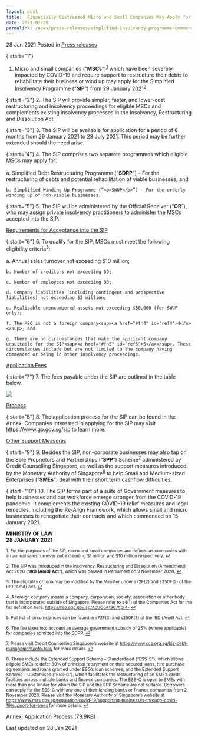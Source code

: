 ```yaml
---
layout: post
title:  Financially Distressed Micro and Small Companies May Apply for Simplified Insolvency Programme From 29 January 2021
date: 2021-01-28
permalink: /news/press-releases/simplified-insolvency-programme-commences/
---
```


28 Jan 2021 Posted in [Press releases](/news/press-releases)

{:start="1"}
1. Micro and small companies (“<b>MSCs</b>”)<sup><a href="#fn1" id="ref1">1</a></sup> which have been severely impacted by COVID-19 and require support to restructure their debts to rehabilitate their business or wind up may apply for the Simplified Insolvency Programme (“<b>SIP</b>”) from 29 January 2021<sup><a href="#fn2" id="ref2">2</a></sup>.

{:start="2"}
2. The SIP will provide simpler, faster, and lower-cost restructuring and insolvency proceedings for eligible MSCs and complements existing insolvency processes in the Insolvency, Restructuring and Dissolution Act.

{:start="3"}
3. The SIP will be available for application for a period of 6 months from 29 January 2021 to 28 July 2021. This period may be further extended should the need arise.

{:start="4"}
4. The SIP comprises two separate programmes which eligible MSCs may apply for:<br>
<br>
    a. Simplified Debt Restructuring Programme (“<b>SDRP</b>”) – For the restructuring of debts and potential rehabilitation of viable businesses; and
    
    b. Simplified Winding Up Programme (“<b>SWUP</b>”) – For the orderly winding up of non-viable businesses.
    
{:start="5"}
5. The SIP will be administered by the Official Receiver (“<b>OR</b>”), who may assign private insolvency practitioners to administer the MSCs accepted into the SIP.

<u>Requirements for Acceptance into the SIP</u>

{:start="6"}
6. To qualify for the SIP, MSCs must meet the following eligibility criteria<sup><a href="#fn3" id="ref3">3</a></sup>:<br>
    <br>
    a. Annual sales turnover not exceeding $10 million;

    b. Number of creditors not exceeding 50; 

    c. Number of employees not exceeding 30;

    d. Company liabilities (including contingent and prospective liabilities) not exceeding $2 million;

    e. Realisable unencumbered assets not exceeding $50,000 (for SWUP only); 

    f. The MSC is not a foreign company<sup><a href="#fn4" id="ref4">4</a></sup>; and

    g. There are no circumstances that make the applicant company unsuitable for the SIP<sup><a href="#fn5" id="ref5">5</a></sup>. These circumstances include but are not limited to the company having commenced or being in other insolvency proceedings. 

<u>Application Fees</u>

{:start="7"}
7. The fees payable under the SIP are outlined in the table below. 

<img src="/images/news/press-releases/2021/01/SIP_fees.JPG">

<u>Process</u>

{:start="8"}
8. The application process for the SIP can be found in the Annex. Companies interested in applying for the SIP may visit <a href="https://www.go.gov.sg/sip" target="new">https://www.go.gov.sg/sip</a> to learn more.

<u>Other Support Measures</u>

{:start="9"}
9. Besides the SIP, non-corporate businesses may also tap on the Sole Proprietors and Partnerships (“<b>SPP</b>”) Scheme<sup><a href="#fn7" id="ref7">7</a></sup> administered by Credit Counselling Singapore, as well as the support measures introduced by the Monetary Authority of Singapore<sup><a href="#fn8" id="ref8">8</a></sup> to help Small and Medium-sized Enterprises (“<b>SMEs</b>”) deal with their short term cashflow difficulties. 
    
{:start="10"}
10. The SIP forms part of a suite of Government measures to help businesses and our workforce emerge stronger from the COVID-19 pandemic. It complements the existing COVID-19 relief measures and legal remedies, including the Re-Align Framework, which allows small and micro businesses to renegotiate their contracts and which commenced on 15 January 2021.

**MINISTRY OF LAW**
<br>**28 JANUARY 2021**

<p><sup id="fn1">1. For the purposes of the SIP, micro and small companies are defined as companies with an annual sales turnover not exceeding $1 million and $10 million respectively. <a href="#ref1" title="Jump back to footnote 1 in the text.">↩</a></sup></p>

<p><sup id="fn2">2. The SIP was introduced in the Insolvency, Restructuring and Dissolution (Amendment) Act 2020 (“<b>IRD (Amd) Act</b>”), which was passed in Parliament on 3 November 2020. <a href="#ref2" title="Jump back to footnote 2 in the text.">↩</a></sup></p>

<p><sup id="fn3">3. The eligibility criteria may be modified by the Minister under s72F(2) and s250F(2) of the IRD (Amd) Act. <a href="#ref3" title="Jump back to footnote 3 in the text.">↩</a></sup></p>

<p><sup id="fn4">4. A foreign company means a company, corporation, society, association or other body that is incorporated outside of Singapore. Please refer to s4(1) of the Companies Act for the full definition here: <a href="https://sso.agc.gov.sg/Act/CoA1967#pr4-" target="new">https://sso.agc.gov.sg/Act/CoA1967#pr4-</a>  <a href="#ref4" title="Jump back to footnote 4 in the text.">↩</a></sup></p>

<p><sup id="fn5">5. Full list of circumstances can be found in s72F(3) and s250F(3) of the IRD (Amd) Act. <a href="#ref5" title="Jump back to footnote 5 in the text.">↩</a></sup></p>

<p><sup id="fn6">6. The fee takes into account an average government subsidy of 25% (where applicable) for companies admitted into the SDRP. <a href="#ref6" title="Jump back to footnote 6 in the text.">↩</a></sup></p>

<p><sup id="fn7">7. Please visit Credit Counselling Singapore’s website at <a href="https://www.ccs.org.sg/biz-debt-management/info-talk/" target="new">https://www.ccs.org.sg/biz-debt-management/info-talk/</a> for more details. <a href="#ref7" title="Jump back to footnote 7 in the text.">↩</a></sup></p>

<p><sup id="fn8">8. These include the Extended Support Scheme – Standardised (“ESS-S”), which allows eligible SMEs to defer 80% of principal repayment on their secured loans, hire purchase agreements and loans granted under ESG’s loan schemes; and the Extended Support Scheme – Customised (“ESS-C”), which facilitates the restructuring of an SME’s credit facilities across multiple banks and finance companies. The ESS-C is open to SMEs with more than one lender for whom the SIP and the SPP Scheme are not suitable. Borrowers can apply for the ESS-C with any one of their lending banks or finance companies from 2 November 2020. Please visit the Monetary Authority of Singapore’s website at <a href="https://www.mas.gov.sg/regulation/covid-19/supporting-businesses-through-covid-19/support-for-smes" target="new">https://www.mas.gov.sg/regulation/covid-19/supporting-businesses-through-covid-19/support-for-smes</a> for more details. <a href="#ref8" title="Jump back to footnote 8 in the text.">↩</a></sup></p>

[Annex: Application Process (79.9KB)](/files/news/press-releases/2021/01/SIP_application_process.pdf)<br>


<p class="right-side-updated">Last updated on 28 Jan 2021</p>
